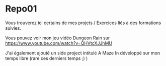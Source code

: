 # Repo01

Vous trouverez ici certains de mes projets / Exercices liés à des formations suivies.

Vous pouvez voir mon jeu vidéo Dungeon Rain sur https://www.youtube.com/watch?v=QHVtcXJJhMU

J'ai également ajouté un side project intitulé A Maze In développé sur mon temps libre (rare ces derniers temps ;) )

